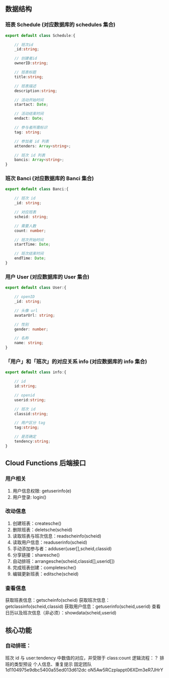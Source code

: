 ## 数据结构

### 班表 Schedule (对应数据库的 schedules 集合)

```typescript
export default class Schedule:{

    // 班次id
    _id:string;

    // 创建者id
    ownerID:string;

    // 班表标题
    title:string;

    // 班表描述
    description:string;

    // 活动开始时间
    startact: Date;

    // 活动结束时间
    endact: Date;

    // 参与者所需标识
    tag: string;

    // 参加者 id 列表
    attenders: Array<string>;

    // 班次 id 列表
    bancis: Array<string>;
}
```

### 班次 Banci (对应数据库的 Banci 集合)

```typescript
export default class Banci:{

    // 班次 id
    _id: string;

    // 对应班表
    scheid: string;

    // 需要人数
    count: number;

    // 班次开始时间
    startTime: Date;

    // 班次结束时间
    endTime: Date;
}
```

### 用户 User (对应数据库的 User 集合)

```typescript
export default class User:{

    // openID
    _id: string;

    // 头像 url
    avatarUrl: string;

    // 性别
    gender: number;

    // 名称
    name: string;
}
```

### 「用户」和「班次」的对应关系 info (对应数据库的 info 集合)

```typescript
export default class info:{

    // id
    id:string;

    // openid
    userid:string;

    // 班次 id
    classid:string;

    // 用户区分 tag
    tag:string;

    // 是否确定
    tendency:string;
}
```

## Cloud Functions 后端接口

### 用户相关

1. 用户信息权限: getuserinfo(e)
2. 用户登录: login()

### 改动信息

1. 创建班表：createsche()
2. 删除班表：deletsche(scheid)
3. 读取班表与班次信息：readscheinfo(scheid)
4. 读取用户信息：readuserinfo(scheid)
5. 手动添加参与者：adduser(user[],scheid,classid)
6. 分享链接：sharesche()
7. 自动排班：arrangesche(scheid,classid[],userid[])
8. 完成班表创建：completesche()
9. 编辑更新班表：editsche(scheid)

### 查看信息

获取班表信息：getscheinfo(scheid)
获取班次信息：getclassinfo(scheid,classid)
获取用户信息：getuserinfo(scheid,userid)
查看日历以及班次信息（非必须）：showdata(scheid,userid)

## 核心功能

### 自动排班：

班次 id 与 user:tendency 中数值的对应，并受限于 class:count
逻辑流程：？
排班的类型预设
个人信息、重复提示
固定团队
1d1104975e9dbc5400a55ed013d612dc
oN5Aw5RCzplappt06XDm3eR7JHrY

